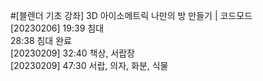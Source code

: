 
#[블렌더 기초 강좌] 3D 아이소메트릭 나만의 방 만들기 | 코드모드  
[20230206] 19:39  침대  
28:38 침대 완료  
[20230209] 32:40 책상, 서랍장  
[20230209] 47:30 서랍, 의자, 화분, 식물  